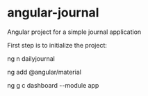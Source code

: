 # angular-journal
Angular project for a simple journal application


First step is to initialize the project:

ng n dailyjournal


ng add @angular/material

ng g c dashboard --module app

